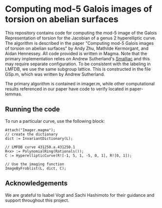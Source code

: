 # Computing mod-5 Galois images of torsion on abelian surfaces

This repository contains code for computing the mod-5 image of the Galois Representation of torsion for the Jacobian of a genus 2 hyperelliptic curve.
The algorithm is described in the paper "Computing mod-5 Galois images of torsion on abelian surfaces" by Andy Zhu, Mathilde Kermorgant, and Aidan Hennessey.
All code provided is written in Magma.
Note that the primary implementation relies on Andrew Sutherland's [Smalljac](https://math.mit.edu/~drew/smalljac.html) and this may require separate configuration.
To be consistent with the labeling in LMFDB, we use the same subgroup lattice. This is constructed in the file GSp.m, which was written by Andrew Sutherland.

The primary algorithm is contained in imager.m, while other computational results referenced in our paper have code to verify located in paper-lemmas.

## Running the code

To run a particular curve, use the following block:
```magma
Attach("Imager.magma");
// create the dictionary
dict := InvariantDictionary(L);

// LMFDB curve 431250.a.431250.1
R<x> := PolynomialRing(Rationals());
C := HyperellipticCurve(R![-1, 5, 1, -5, 0, 1], R![0, 1]);

// Use the imaging function
ImageByFroblist(L, dict, C);
```  

## Acknowledgements

We are grateful to Isabel Vogt and Sachi Hashimoto for their guidance and support throughout this project.

